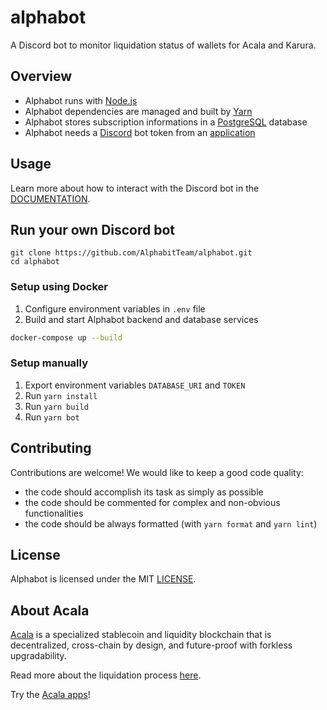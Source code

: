 # alphabot

A Discord bot to monitor liquidation status of wallets for Acala and Karura.

## Overview

- Alphabot runs with [Node.js](https://nodejs.org/en/)
- Alphabot dependencies are managed and built by [Yarn](https://yarnpkg.com/)
- Alphabot stores subscription informations in a [PostgreSQL](https://www.postgresql.org/) database
- Alphabot needs a [Discord](https://discord.com/) bot token from an [application](https://discord.com/developers/applications)

## Usage

Learn more about how to interact with the Discord bot in the [DOCUMENTATION](DOCUMENTATION.md).

## Run your own Discord bot

```
git clone https://github.com/AlphabitTeam/alphabot.git
cd alphabot
```

### Setup using Docker

1. Configure environment variables in `.env` file
2. Build and start Alphabot backend and database services
```sh
docker-compose up --build
```

### Setup manually

1. Export environment variables `DATABASE_URI` and `TOKEN`
2. Run `yarn install`
3. Run `yarn build`
4. Run `yarn bot`

## Contributing

Contributions are welcome!
We would like to keep a good code quality:

- the code should accomplish its task as simply as possible
- the code should be commented for complex and non-obvious functionalities
- the code should be always formatted (with `yarn format` and `yarn lint`)

## License

Alphabot is licensed under the MIT [LICENSE](LICENSE).

## About Acala

[Acala](https://acala.network/) is a specialized stablecoin and liquidity blockchain that is decentralized, cross-chain by design, and future-proof with forkless upgradability.

Read more about the liquidation process [here](https://wiki.acala.network/learn/acala-introduction#liquidation-process).

Try the [Acala apps](https://apps.acala.network/)!
